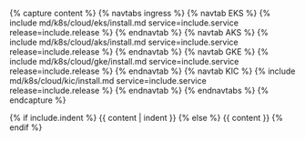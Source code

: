 {% capture content  %}
{% navtabs ingress %}
{% navtab EKS %}
{% include md/k8s/cloud/eks/install.md service=include.service release=include.release %}
{% endnavtab %}
{% navtab AKS %}
{% include md/k8s/cloud/aks/install.md service=include.service release=include.release %}
{% endnavtab %}
{% navtab GKE %}
{% include md/k8s/cloud/gke/install.md service=include.service release=include.release %}
{% endnavtab %}
{% navtab KIC %}
{% include md/k8s/cloud/kic/install.md service=include.service release=include.release %}
{% endnavtab %}
{% endnavtabs %}
{% endcapture %}

{% if include.indent %}
{{ content | indent }}
{% else %}
{{ content }}
{% endif %}